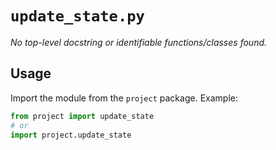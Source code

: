 # `update_state.py`

_No top-level docstring or identifiable functions/classes found._

## Usage

Import the module from the `project` package. Example:

```python
from project import update_state
# or
import project.update_state
```
